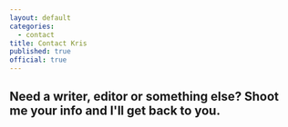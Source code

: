 ```yaml
---
layout: default
categories:
  - contact
title: Contact Kris
published: true
official: true
---
```



## Need a writer, editor or something else? Shoot me your info and I'll get back to you.
